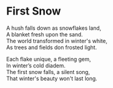 # First Snow

A hush falls down as snowflakes land,  
A blanket fresh upon the sand.  
The world transformed in winter's white,  
As trees and fields don frosted light.  

Each flake unique, a fleeting gem,  
In winter’s cold diadem.  
The first snow falls, a silent song,  
That winter's beauty won't last long.